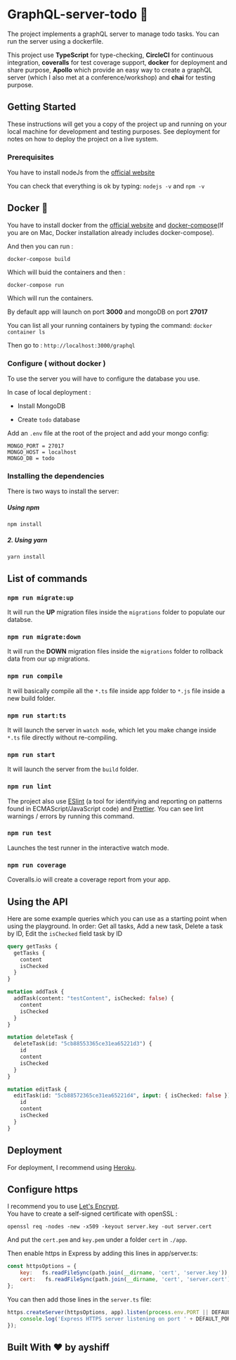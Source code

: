 # GraphQL-server-todo 🚀

The project implements a graphQL server to manage todo tasks. You can run the server using a dockerfile.

This project use **TypeScript** for type-checking, **CircleCI** for continuous integration, **coveralls** for test coverage support, **docker** for deployment and share purpose, **Apollo** which provide an easy way to create a graphQL server (which I also met at a conference/workshop) and **chai** for testing purpose.

## **Getting Started**

These instructions will get you a copy of the project up and running on your local machine for development and testing purposes. See deployment for notes on how to deploy the project on a live system.

### **Prerequisites**

You have to install nodeJs from the [official website](https://nodejs.org/en/download/)

You can check that everything is ok by typing: `nodejs -v` and `npm -v`

## **Docker** 🐳

You have to install docker from the [official website](https://docs.docker.com/install/) and [docker-compose](https://docs.docker.com/compose/install/#install-compose)(If you are on Mac, Docker installation already includes docker-compose).

And then you can run :
```
docker-compose build
```
Which will buid the containers and then :
```
docker-compose run
```
Which will run the containers.

By default app will launch on port **3000** and mongoDB on port **27017**

You can list all your running containers by typing the command: 
``` docker container ls ```

Then go to : `http://localhost:3000/graphql`

### **Configure** ( without docker ) 

To use the server you will have to configure the database you use.

In case of local deployment :

- Install MongoDB

- Create `todo` database

Add an `.env` file at the root of the project and add your mongo config:

```
MONGO_PORT = 27017
MONGO_HOST = localhost
MONGO_DB = todo
```

### Installing the dependencies

There is two ways to install the server:

##### Using npm

```
npm install
```

##### 2. Using yarn

```
yarn install
```

## List of commands

### `npm run migrate:up`

It will run the **UP** migration files inside the `migrations` folder to populate our databse.

### `npm run migrate:down`

It will run the **DOWN** migration files inside the `migrations` folder to rollback data from our up migrations.

### `npm run compile`

It will basically compile all the `*.ts` file inside app folder to `*.js` file inside a new build folder.

### `npm run start:ts` 

It will launch the server in `watch mode`, which let you make change inside `*.ts` file directly without re-compiling.

### `npm run start` 

It will launch the server from the `build` folder.

### `npm run lint`

The project also use [ESlint](https://eslint.org/) (a tool for identifying and reporting on patterns found in ECMAScript/JavaScript code) and [Prettier](https://prettier.io/). You can see lint warnings / errors by running this command.

### `npm run test`

Launches the test runner in the interactive watch mode.<br>

### `npm run coverage`

Coveralls.io will create a coverage report from your app.


## Using the API

Here are some example queries which you can use as a starting point when using the playground.
In order: Get all tasks, Add a new task, Delete a task by ID, Edit the `isChecked` field task by ID

```graphql
query getTasks {
  getTasks {
    content
    isChecked
  }
}

mutation addTask {
  addTask(content: "testContent", isChecked: false) {
    content
    isChecked
  }
}

mutation deleteTask {
  deleteTask(id: "5cb88553365ce31ea65221d3") {
    id
    content
    isChecked
  }
}

mutation editTask {
  editTask(id: "5cb88572365ce31ea65221d4", input: { isChecked: false }) {
    id
    content
    isChecked
  }
}
```

## Deployment

For deployment, I recommend using [Heroku](https://dashboard.heroku.com/apps).

## Configure https

I recommend you to use [Let's Encrypt](https://letsencrypt.org/).    
You have to create a self-signed certificate with openSSL :

```openssl req -nodes -new -x509 -keyout server.key -out server.cert```

And put the `cert.pem` and `key.pem` under a folder `cert` in `./app`.

Then enable https in Express by adding this lines in app/server.ts:

``` js 
const httpsOptions = {
    key:   fs.readFileSync(path.join(__dirname, 'cert', 'server.key')),
    cert:   fs.readFileSync(path.join(__dirname, 'cert', 'server.cert'))
};
```

You can then add those lines in the `server.ts` file: 

``` js
https.createServer(httpsOptions, app).listen(process.env.PORT || DEFAULT_PORT, function() {
    console.log('Express HTTPS server listening on port ' + DEFAULT_PORT);
});
```

## Built With ❤️ by ayshiff


